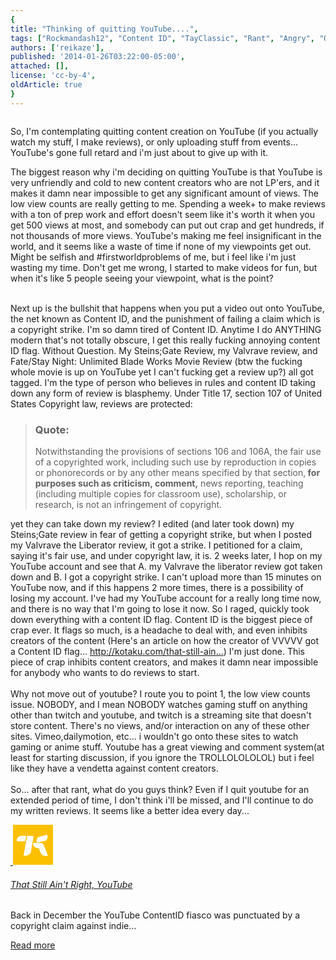 ```yaml
---
{
title: "Thinking of quitting YouTube....",
tags: ["Rockmandash12", "Content ID", "TayClassic", "Rant", "Angry", "Quit", "YouTube", "sadness"],
authors: ['reikaze'],
published: '2014-01-26T03:22:00-05:00',
attached: [],
license: 'cc-by-4',
oldArticle: true
}
---
```


<div><img alt src="./19dpoxcrh63jmpng.png"/><p class="sc-77igqf-0 bOfvBY">So, I'm contemplating quitting content creation on YouTube (if you actually watch my stuff,
  I make reviews), or only uploading stuff from events... YouTube's gone full retard and i'm just about to give up with
  it.</p>
<div class="bxm4mm-2 hKBnez js_video-sticky__top-limit"></div>
<div class="bxm4mm-4 fQqUFt">

<div class="bxm4mm-1 gKeXmA js_video-sticky-trigger"></div>
<div class="bxm4mm-0 jRTmst instream-native-video instream-permalink js_video-sticky-target instream-native-video--mobile"></div>
</div>
<div class="bxm4mm-3 eCMXYG js_video-sticky__bottom-limit"></div><p class="sc-77igqf-0 bOfvBY">The biggest reason why
  i'm deciding on quitting YouTube is that YouTube is very unfriendly and cold to new content creators who are not
  LP'ers, and it makes it damn near impossible to get any significant amount of views. The low view counts are really
  getting to me. Spending a week+ to make reviews with a ton of prep work and effort doesn't seem like it's worth it
  when you get 500 views at most, and somebody can put out crap and get hundreds, if not thousands of more views.
  YouTube's making me feel insignificant in the world, and it seems like a waste of time if none of my viewpoints get
  out. Might be selfish and #firstworldproblems of me, but i feel like i'm just wasting my time. Don't get me wrong, I
  started to make videos for fun, but when it's like 5 people seeing your viewpoint, what is the point?</p><p class="sc-77igqf-0 bOfvBY"><br/>Next up is the bullshit that happens when you put a video out onto YouTube, the net
  known as Content ID, and the punishment of failing a claim which is a copyright strike. I'm so damn tired of Content
  ID. Anytime I do ANYTHING modern that's not totally obscure, I get this really fucking annoying content ID flag.
  Without Question. My Steins;Gate Review, my Valvrave review, and Fate/Stay Night: Unlimited Blade Works Movie Review
  (btw the fucking whole movie is up on YouTube yet I can't fucking get a review up?) all got tagged. I'm the type of
  person who believes in rules and content ID taking down any form of review is blasphemy. Under Title 17, section 107
  of United States Copyright law, reviews are protected:</p>
<blockquote class="sc-8hxd3p-0 nvIqO" data-type="BlockQuote"><h3 class="sc-1bwb26k-1 fvCjqJ" id="h122709"><a class="js_header-anchor" id=""></a>Quote:</h3>
<p class="sc-77igqf-0 bOfvBY">Notwithstanding the provisions of sections 106 and 106A, the fair use of a copyrighted
    work, including such use by reproduction in copies or phonorecords or by any other means specified by that
    section,<strong> for purposes such as criticism, comment,</strong> news reporting, teaching (including multiple
    copies for classroom use), scholarship, or research, is not an infringement of copyright.</p></blockquote>
<p class="sc-77igqf-0 bOfvBY">yet they can take down my review? I edited (and later took down) my Steins;Gate
  review in fear of getting a copyright strike, but when I posted my Valvrave the Liberator review, it got a strike. I
  petitioned for a claim, saying it's fair use, and under copyright law, it is. 2 weeks later, I hop on my YouTube
  account and see that A. my Valvrave the liberator review got taken down and B. I got a copyright strike. I can't
  upload more than 15 minutes on YouTube now, and if this happens 2 more times, there is a possibility of losing my
  account. I've had my YouTube account for a really long time now, and there is no way that I'm going to lose it now. So
  I raged, quickly took down everything with a content ID flag. Content ID is the biggest piece of crap ever. It flags
  so much, is a headache to deal with, and even inhibits creators of the content (Here's an article on how the creator
  of VVVVV got a Content ID flag... <span><a class="sc-1out364-0 hMndXN sc-145m8ut-0 gIacKn js_link" data-ga='[["Embedded Url","Internal link","https://kotaku.com/that-still-aint-right-youtube-1508544702",{"metric25":1}]]' href="https://kotaku.com/that-still-aint-right-youtube-1508544702">http://kotaku.com/that-still-ain…</a></span>)
  I'm just done. This piece of crap inhibits content creators, and makes it damn near impossible for anybody who wants
  to do reviews to start.<br/><br/>Why not move out of youtube? I route you to point 1, the low view counts issue. NOBODY,
  and I mean NOBODY watches gaming stuff on anything other than twitch and youtube, and twitch is a streaming site that
  doesn't store content. There's no views, and/or interaction on any of these other sites. Vimeo,dailymotion, etc... i
  wouldn't go onto these sites to watch gaming or anime stuff. Youtube has a great viewing and comment system(at least
  for starting discussion, if you ignore the TROLLOLOLOLOL) but i feel like they have a vendetta against content
  creators.<br/><br/>So... after that rant, what do you guys think? Even if I quit youtube for an extended period of time,
  I don't think i'll be missed, and I'll continue to do my written reviews. It seems like a better idea every day...</p>
<aside class="sc-1rh3ayr-6 jfFNjl inset--story branded-item branded-item--kotaku" data-commerce-source="inset"><a class="sc-1out364-0 hMndXN sc-1rh3ayr-2 lnnjIC inset--story__thumb js_link" data-ga='[["Permalink page click","Permalink page click - inset photo"]]' href="https://kotaku.com/that-still-aint-right-youtube-1508544702" rel="noopener noreferrer" target="_blank">
<img alt src="./19dkniggt0l6ljpg.jpg"/>
<span class="ynl58c-0 kuYOrG"><svg aria-label="Kotaku avatar" height="64" viewbox="0 0 64 64" width="64" xmlns="http://www.w3.org/2000/svg"><g fill="none" fill-rule="evenodd"><path d="M0 0h64v64H0z" fill="#FBC000"></path><path d="M16.8 49.62l3.67-.14c4.05-.15 7.76-3.2 8.35-6.78l4.13-24.65-10.3-.3-5.84 31.87zM43.19 29.1c3.57.02 4.95 1.29 5.93 3.27l6.84 16.84c-1.73 1.54-9.79 1-12.08-5.04l-2.5-6.72h-1.15c-3.8.06-9.2-2.78-8.03-8.4l11 .05zm-22.2-11.38l-5.59-.16c-7.78-.22-9.93 5.3-9.28 8.88l13.26.13 1.6-8.85zm31.55 7.69c2.62-1.66 3.74-7.65 1.9-9.4l-13.51 3.4c-2.3 1.28-4.94 5.01-2.33 9.15l13.94-3.15z" fill="#FFF"></path></g></svg></span></a>
<div class="sc-1rh3ayr-5 lXdYy"><a class="sc-1out364-0 hMndXN js_link" data-ga='[["Permalink page click","Permalink page click - inset headline"]]' href="https://kotaku.com/that-still-aint-right-youtube-1508544702" rel="noopener noreferrer" target="_blank"><h6 class="sc-1rh3ayr-3 jRIPES">That
    Still Ain't Right, YouTube</h6></a>
<p class="sc-1rh3ayr-4 eSxSit">Back in December the YouTube ContentID fiasco was punctuated by a copyright claim
      against indie…</p><a class="sc-1out364-0 hMndXN sc-1rh3ayr-0 kmFqkp js_readmore inset--story__readmore js_link" data-ga='[["Permalink page click","Permalink page click - inset read more link"]]' href="https://kotaku.com/that-still-aint-right-youtube-1508544702" rel="noopener noreferrer" target="_blank">Read more</a></div>
</aside>
</div>